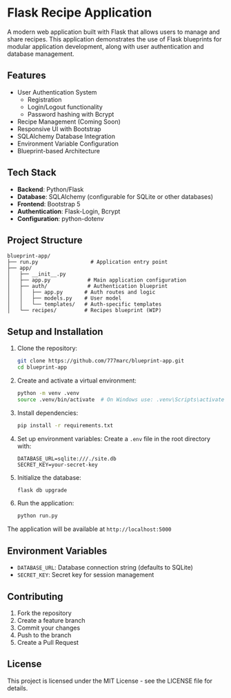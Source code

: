 # Flask Recipe Application

A modern web application built with Flask that allows users to manage and share recipes. This application demonstrates the use of Flask blueprints for modular application development, along with user authentication and database management.

## Features

- User Authentication System
  - Registration
  - Login/Logout functionality
  - Password hashing with Bcrypt
- Recipe Management (Coming Soon)
- Responsive UI with Bootstrap
- SQLAlchemy Database Integration
- Environment Variable Configuration
- Blueprint-based Architecture

## Tech Stack

- **Backend**: Python/Flask
- **Database**: SQLAlchemy (configurable for SQLite or other databases)
- **Frontend**: Bootstrap 5
- **Authentication**: Flask-Login, Bcrypt
- **Configuration**: python-dotenv

## Project Structure

```
blueprint-app/
├── run.py                 # Application entry point
├── app/
│   ├── __init__.py
│   ├── app.py            # Main application configuration
│   ├── auth/             # Authentication blueprint
│   │   ├── app.py       # Auth routes and logic
│   │   ├── models.py    # User model
│   │   └── templates/   # Auth-specific templates
│   └── recipes/         # Recipes blueprint (WIP)
```

## Setup and Installation

1. Clone the repository:

   ```bash
   git clone https://github.com/777marc/blueprint-app.git
   cd blueprint-app
   ```

2. Create and activate a virtual environment:

   ```bash
   python -m venv .venv
   source .venv/bin/activate  # On Windows use: .venv\Scripts\activate
   ```

3. Install dependencies:

   ```bash
   pip install -r requirements.txt
   ```

4. Set up environment variables:
   Create a `.env` file in the root directory with:

   ```
   DATABASE_URL=sqlite:///./site.db
   SECRET_KEY=your-secret-key
   ```

5. Initialize the database:

   ```bash
   flask db upgrade
   ```

6. Run the application:
   ```bash
   python run.py
   ```

The application will be available at `http://localhost:5000`

## Environment Variables

- `DATABASE_URL`: Database connection string (defaults to SQLite)
- `SECRET_KEY`: Secret key for session management

## Contributing

1. Fork the repository
2. Create a feature branch
3. Commit your changes
4. Push to the branch
5. Create a Pull Request

## License

This project is licensed under the MIT License - see the LICENSE file for details.
